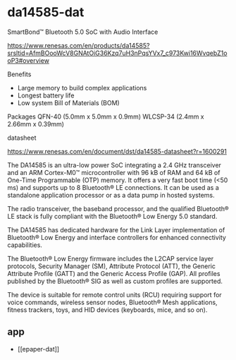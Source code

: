 
# da14585-dat

SmartBond™ Bluetooth 5.0 SoC with Audio Interface

https://www.renesas.com/en/products/da14585?srsltid=AfmBOooWcV8GNAtOiG36Kzq7uH3nPqsYVx7_c973Kwi16WvqebZ1ooP3#overview


Benefits
- Large memory to build complex applications
- Longest battery life
- Low system Bill of Materials (BOM)

Packages
QFN-40 (5.0mm x 5.0mm x 0.9mm)
WLCSP-34 (2.4mm x 2.66mm x 0.39mm)

datasheet 

https://www.renesas.com/en/document/dst/da14585-datasheet?r=1600291


The DA14585 is an ultra-low power SoC integrating a 2.4 GHz transceiver and an ARM Cortex-M0™
microcontroller with 96 kB of RAM and 64 kB of One-Time Programmable (OTP) memory. It offers a
very fast boot time (<50 ms) and supports up to 8 Bluetooth® LE connections. It can be used as a
standalone application processor or as a data pump in hosted systems.

The radio transceiver, the baseband processor, and the qualified Bluetooth® LE stack is fully
compliant with the Bluetooth® Low Energy 5.0 standard.

The DA14585 has dedicated hardware for the Link Layer implementation of Bluetooth® Low Energy
and interface controllers for enhanced connectivity capabilities.

The Bluetooth® Low Energy firmware includes the L2CAP service layer protocols, Security Manager
(SM), Attribute Protocol (ATT), the Generic Attribute Profile (GATT) and the Generic Access Profile
(GAP). All profiles published by the Bluetooth® SIG as well as custom profiles are supported.

The device is suitable for remote control units (RCU) requiring support for voice commands, wireless
sensor nodes, Bluetooth® Mesh applications, fitness trackers, toys, and HID devices (keyboards,
mice, and so on).



## app 

- [[epaper-dat]]